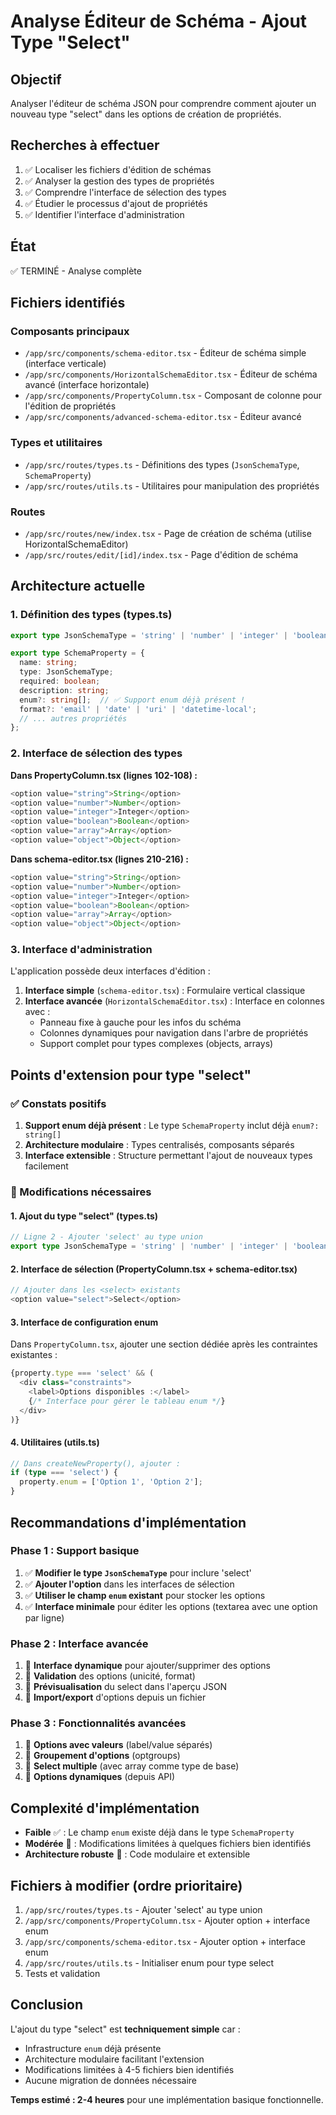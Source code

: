 # Analyse Éditeur de Schéma - Ajout Type "Select"

## Objectif
Analyser l'éditeur de schéma JSON pour comprendre comment ajouter un nouveau type "select" dans les options de création de propriétés.

## Recherches à effectuer
1. ✅ Localiser les fichiers d'édition de schémas
2. ✅ Analyser la gestion des types de propriétés
3. ✅ Comprendre l'interface de sélection des types
4. ✅ Étudier le processus d'ajout de propriétés
5. ✅ Identifier l'interface d'administration

## État
✅ TERMINÉ - Analyse complète

## Fichiers identifiés

### Composants principaux
- `/app/src/components/schema-editor.tsx` - Éditeur de schéma simple (interface verticale)
- `/app/src/components/HorizontalSchemaEditor.tsx` - Éditeur de schéma avancé (interface horizontale)
- `/app/src/components/PropertyColumn.tsx` - Composant de colonne pour l'édition de propriétés
- `/app/src/components/advanced-schema-editor.tsx` - Éditeur avancé

### Types et utilitaires
- `/app/src/routes/types.ts` - Définitions des types (`JsonSchemaType`, `SchemaProperty`)
- `/app/src/routes/utils.ts` - Utilitaires pour manipulation des propriétés

### Routes
- `/app/src/routes/new/index.tsx` - Page de création de schéma (utilise HorizontalSchemaEditor)
- `/app/src/routes/edit/[id]/index.tsx` - Page d'édition de schéma

## Architecture actuelle

### 1. Définition des types (types.ts)
```typescript
export type JsonSchemaType = 'string' | 'number' | 'integer' | 'boolean' | 'array' | 'object';

export type SchemaProperty = {
  name: string;
  type: JsonSchemaType;
  required: boolean;
  description: string;
  enum?: string[];  // ✅ Support enum déjà présent !
  format?: 'email' | 'date' | 'uri' | 'datetime-local';
  // ... autres propriétés
};
```

### 2. Interface de sélection des types
**Dans PropertyColumn.tsx (lignes 102-108) :**
```typescript
<option value="string">String</option>
<option value="number">Number</option>
<option value="integer">Integer</option>
<option value="boolean">Boolean</option>
<option value="array">Array</option>
<option value="object">Object</option>
```

**Dans schema-editor.tsx (lignes 210-216) :**
```typescript
<option value="string">String</option>
<option value="number">Number</option>
<option value="integer">Integer</option>
<option value="boolean">Boolean</option>
<option value="array">Array</option>
<option value="object">Object</option>
```

### 3. Interface d'administration
L'application possède deux interfaces d'édition :

1. **Interface simple** (`schema-editor.tsx`) : Formulaire vertical classique
2. **Interface avancée** (`HorizontalSchemaEditor.tsx`) : Interface en colonnes avec :
   - Panneau fixe à gauche pour les infos du schéma
   - Colonnes dynamiques pour navigation dans l'arbre de propriétés
   - Support complet pour types complexes (objects, arrays)

## Points d'extension pour type "select"

### ✅ Constats positifs
1. **Support enum déjà présent** : Le type `SchemaProperty` inclut déjà `enum?: string[]`
2. **Architecture modulaire** : Types centralisés, composants séparés
3. **Interface extensible** : Structure permettant l'ajout de nouveaux types facilement

### 🔧 Modifications nécessaires

#### 1. Ajout du type "select" (types.ts)
```typescript
// Ligne 2 - Ajouter 'select' au type union
export type JsonSchemaType = 'string' | 'number' | 'integer' | 'boolean' | 'array' | 'object' | 'select';
```

#### 2. Interface de sélection (PropertyColumn.tsx + schema-editor.tsx)
```typescript
// Ajouter dans les <select> existants
<option value="select">Select</option>
```

#### 3. Interface de configuration enum
Dans `PropertyColumn.tsx`, ajouter une section dédiée après les contraintes existantes :
```typescript
{property.type === 'select' && (
  <div class="constraints">
    <label>Options disponibles :</label>
    {/* Interface pour gérer le tableau enum */}
  </div>
)}
```

#### 4. Utilitaires (utils.ts)
```typescript
// Dans createNewProperty(), ajouter :
if (type === 'select') {
  property.enum = ['Option 1', 'Option 2'];
}
```

## Recommandations d'implémentation

### Phase 1 : Support basique
1. ✅ **Modifier le type `JsonSchemaType`** pour inclure 'select'
2. ✅ **Ajouter l'option** dans les interfaces de sélection
3. ✅ **Utiliser le champ `enum` existant** pour stocker les options
4. ✅ **Interface minimale** pour éditer les options (textarea avec une option par ligne)

### Phase 2 : Interface avancée
1. 🔧 **Interface dynamique** pour ajouter/supprimer des options
2. 🔧 **Validation** des options (unicité, format)
3. 🔧 **Prévisualisation** du select dans l'aperçu JSON
4. 🔧 **Import/export** d'options depuis un fichier

### Phase 3 : Fonctionnalités avancées
1. 🚀 **Options avec valeurs** (label/value séparés)
2. 🚀 **Groupement d'options** (optgroups)
3. 🚀 **Select multiple** (avec array comme type de base)
4. 🚀 **Options dynamiques** (depuis API)

## Complexité d'implémentation
- **Faible** ✅ : Le champ `enum` existe déjà dans le type `SchemaProperty`
- **Modérée** 🔧 : Modifications limitées à quelques fichiers bien identifiés
- **Architecture robuste** 💪 : Code modulaire et extensible

## Fichiers à modifier (ordre prioritaire)
1. `/app/src/routes/types.ts` - Ajouter 'select' au type union
2. `/app/src/components/PropertyColumn.tsx` - Ajouter option + interface enum
3. `/app/src/components/schema-editor.tsx` - Ajouter option + interface enum
4. `/app/src/routes/utils.ts` - Initialiser enum pour type select
5. Tests et validation

## Conclusion
L'ajout du type "select" est **techniquement simple** car :
- Infrastructure `enum` déjà présente
- Architecture modulaire facilitant l'extension
- Modifications limitées à 4-5 fichiers bien identifiés
- Aucune migration de données nécessaire

**Temps estimé : 2-4 heures** pour une implémentation basique fonctionnelle.